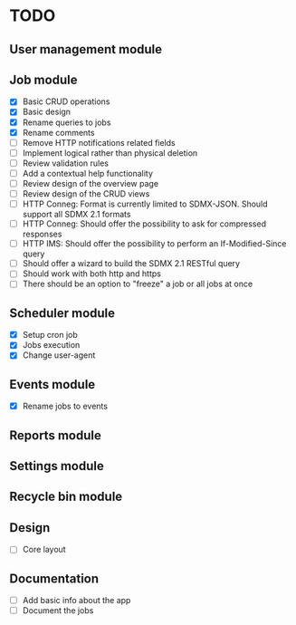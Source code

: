 # TODO

## User management module

## Job module
- [x] Basic CRUD operations
- [x] Basic design
- [x] Rename queries to jobs
- [x] Rename comments
- [ ] Remove HTTP notifications related fields
- [ ] Implement logical rather than physical deletion
- [ ] Review validation rules
- [ ] Add a contextual help functionality
- [ ] Review design of the overview page
- [ ] Review design of the CRUD views
- [ ] HTTP Conneg: Format is currently limited to SDMX-JSON. Should support all SDMX 2.1 formats
- [ ] HTTP Conneg: Should offer the possibility to ask for compressed responses
- [ ] HTTP IMS: Should offer the possibility to perform an If-Modified-Since query
- [ ] Should offer a wizard to build the SDMX 2.1 RESTful query
- [ ] Should work with both http and https
- [ ] There should be an option to "freeze" a job or all jobs at once

## Scheduler module
- [x] Setup cron job
- [x] Jobs execution
- [x] Change user-agent

## Events module
- [x] Rename jobs to events

## Reports module

## Settings module

## Recycle bin module

## Design
- [ ] Core layout

## Documentation
- [ ] Add basic info about the app
- [ ] Document the jobs
